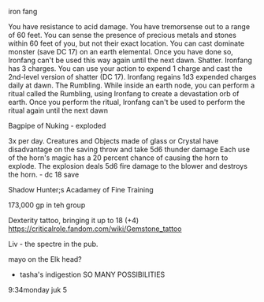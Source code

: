 

iron fang


You have resistance to acid damage.
You have tremorsense out to a range of 60 feet.
You can sense the presence of precious metals and stones within 60 feet of you, but not their exact location.
You can cast dominate monster (save DC 17) on an earth elemental. Once you have done so, Ironfang can't be used this way again until the next dawn.
Shatter. Ironfang has 3 charges. You can use your action to expend 1 charge and cast the 2nd-level version of shatter (DC 17). Ironfang regains 1d3 expended charges daily at dawn.
The Rumbling. While inside an earth node, you can perform a ritual called the Rumbling, using Ironfang to create a devastation orb of earth. Once you perform the ritual, Ironfang can't be used to perform the ritual again until the next dawn


Bagpipe of Nuking - exploded

3x per day. Creatures and Objects made of glass or Crystal have disadvantage on the saving throw and take 5d6 thunder damage Each use of the horn's magic has a 20 percent chance of causing the horn to explode. The explosion deals 5d6 fire damage to the blower and destroys the horn. - dc 18 save


Shadow Hunter;s Acadamey of Fine Training

173,000 gp in teh group

Dexterity tattoo, bringing it up to 18 (+4)
  https://criticalrole.fandom.com/wiki/Gemstone_tattoo

Liv - the spectre in the pub.

mayo on the Elk head?
  - tasha's indigestion
SO MANY POSSIBILITIES

9:34monday juk 5
